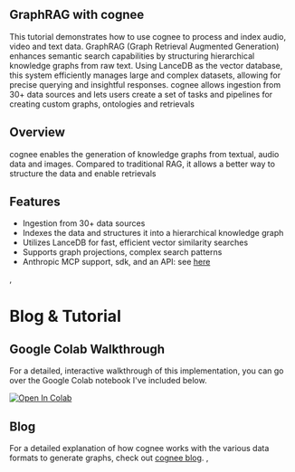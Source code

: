 ## GraphRAG with cognee
This tutorial demonstrates how to use cognee to process and index audio, video and text data. GraphRAG (Graph Retrieval Augmented Generation) enhances semantic search capabilities by structuring hierarchical knowledge graphs from raw text. Using LanceDB as the vector database, this system efficiently manages large and complex datasets, allowing for precise querying and insightful responses.
cognee allows ingestion from 30+ data sources and lets users create a set of tasks and pipelines for creating custom graphs, ontologies and retrievals
## Overview
cognee enables the generation of knowledge graphs from textual, audio data and images. Compared to traditional RAG, it allows a better way to structure the data and enable retrievals
## Features
- Ingestion from 30+ data sources
- Indexes the data and structures it into a hierarchical knowledge graph
- Utilizes LanceDB for fast, efficient vector similarity searches
- Supports graph projections, complex search patterns
- Anthropic MCP support, sdk, and an API: see [here](https://github.com/topoteretes/cognee-mcp-server)


‚
# Blog & Tutorial

## Google Colab Walkthrough
For a detailed, interactive walkthrough of this implementation, you can go over the Google Colab notebook I've included below. 

[![Open In Colab](https://colab.research.google.com/assets/colab-badge.svg)](https://colab.research.google.com/github/lancedb/vectordb-recipes/blob/main/tutorials/GraphRAG_with_cognee/cognee_multimedia_demo.ipynb)


## Blog

For a detailed explanation of how cognee works with the various data formats to generate graphs, check out [cognee blog](tbd).
‚